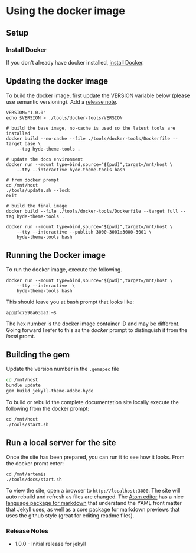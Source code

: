 # Using the docker image

## Setup

### Install Docker
If you don't already have docker installed, [install Docker](https://docs.docker.com/get-docker/).

## Updating the docker image

To build the docker image, first update the VERSION variable below (please use semantic versioning). Add a [release note](#release-notes).

```
VERSION="1.0.0"
echo $VERSION > ./tools/docker-tools/VERSION

# build the base image, no-cache is used so the latest tools are installed
docker build --no-cache --file ./tools/docker-tools/Dockerfile --target base \
    --tag hyde-theme-tools .

# update the docs environment
docker run --mount type=bind,source="$(pwd)",target=/mnt/host \
    --tty --interactive hyde-theme-tools bash

# from docker prompt
cd /mnt/host
./tools/update.sh --lock
exit

# build the final image
docker build --file ./tools/docker-tools/Dockerfile --target full --tag hyde-theme-tools .

```


```
docker run --mount type=bind,source="$(pwd)",target=/mnt/host \
    --tty --interactive --publish 3000-3001:3000-3001 \
    hyde-theme-tools bash
```

## Running the Docker image

To run the docker image, execute the following.

```
docker run --mount type=bind,source="$(pwd)",target=/mnt/host \
    --tty --interactive  \
    hyde-theme-tools bash
```

This should leave you at bash prompt that looks like:

```
app@fc7590a63ba3:~$
```

The hex number is the docker image container ID and may be different. Going forward I refer to this as the _docker_ prompt to distinguish it from the _local_ promt.

## Building the gem

Update the version number in the `.gemspec` file
```bash
cd /mnt/host
bundle update
gem build jekyll-theme-adobe-hyde
```



To build or rebuild the complete documentation site locally execute the following from the docker prompt:

```
cd /mnt/host
./tools/start.sh
```

## Run a local server for the site

Once the site has been prepared, you can run it to see how it looks. From the docker promt enter:

```
cd /mnt/artemis
./tools/docs/start.sh
```

To view the site, open a browser to `http://localhost:3000`. The site will auto rebuild and refresh as files are changed. The [Atom editor](https://atom.io/) has a nice [language package for markdown](https://atom.io/packages/language-markdown) that understand the YAML front matter that Jekyll uses, as well as a core package for markdown previews that uses the github style (great for editing readme files).

### Release Notes

- 1.0.0 - Initial release for jekyll
